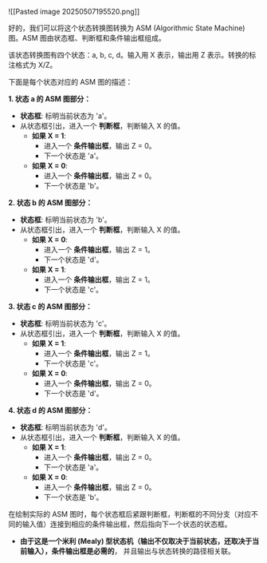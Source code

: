 ![[Pasted image 20250507195520.png]]

好的，我们可以将这个状态转换图转换为 ASM (Algorithmic State Machine) 图。ASM 图由状态框、判断框和条件输出框组成。

该状态转换图有四个状态：a, b, c, d。输入用 X 表示，输出用 Z 表示。转换的标注格式为 X/Z。

下面是每个状态对应的 ASM 图的描述：

**1. 状态 a 的 ASM 图部分：**

- **状态框**: 标明当前状态为 'a'。
- 从状态框引出，进入一个 **判断框**，判断输入 X 的值。
    - **如果 X = 1**:
        - 进入一个 **条件输出框**，输出 Z = 0。
        - 下一个状态是 'a'。
    - **如果 X = 0**:
        - 进入一个 **条件输出框**，输出 Z = 0。
        - 下一个状态是 'b'。

**2. 状态 b 的 ASM 图部分：**

- **状态框**: 标明当前状态为 'b'。
- 从状态框引出，进入一个 **判断框**，判断输入 X 的值。
    - **如果 X = 0**:
        - 进入一个 **条件输出框**，输出 Z = 1。
        - 下一个状态是 'd'。
    - **如果 X = 1**:
        - 进入一个 **条件输出框**，输出 Z = 1。
        - 下一个状态是 'c'。

**3. 状态 c 的 ASM 图部分：**

- **状态框**: 标明当前状态为 'c'。
- 从状态框引出，进入一个 **判断框**，判断输入 X 的值。
    - **如果 X = 1**:
        - 进入一个 **条件输出框**，输出 Z = 1。
        - 下一个状态是 'c'。
    - **如果 X = 0**:
        - 进入一个 **条件输出框**，输出 Z = 0。
        - 下一个状态是 'd'。

**4. 状态 d 的 ASM 图部分：**

- **状态框**: 标明当前状态为 'd'。
- 从状态框引出，进入一个 **判断框**，判断输入 X 的值。
    - **如果 X = 1**:
        - 进入一个 **条件输出框**，输出 Z = 0。
        - 下一个状态是 'a'。
    - **如果 X = 0**:
        - 进入一个 **条件输出框**，输出 Z = 0。
        - 下一个状态是 'b'。

在绘制实际的 ASM 图时，每个状态框后紧跟判断框，判断框的不同分支（对应不同的输入值）连接到相应的条件输出框，然后指向下一个状态的状态框。
- __由于这是一个米利 (Mealy) 型状态机（输出不仅取决于当前状态，还取决于当前输入），条件输出框是必需的__，
并且输出与状态转换的路径相关联。